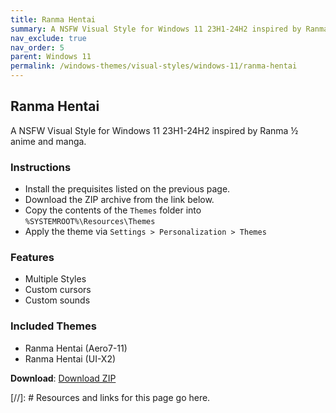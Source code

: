 ```yaml
---
title: Ranma Hentai
summary: A NSFW Visual Style for Windows 11 23H1-24H2 inspired by Ranma ½ anime and manga.
nav_exclude: true
nav_order: 5
parent: Windows 11
permalink: /windows-themes/visual-styles/windows-11/ranma-hentai
---
```


## Ranma Hentai
A NSFW Visual Style for Windows 11 23H1-24H2 inspired by Ranma ½ anime and manga.

### Instructions

- Install the prequisites listed on the previous page.
- Download the ZIP archive from the link below.
- Copy the contents of the `Themes` folder into `%SYSTEMROOT%\Resources\Themes`
- Apply the theme via `Settings > Personalization > Themes`

### Features

- Multiple Styles
- Custom cursors
- Custom sounds

### Included Themes

- Ranma Hentai (Aero7-11)
- Ranma Hentai (UI-X2)

**Download**: [Download ZIP]

<!-- ////////////////////////////////////////////////////////////////////////////////////////////////////////////////////// -->

[//]: # Resources and links for this page go here.

[Preivew]: https://gitlab.com/the-back-room/visual-styles/windows-11/nsfw/ranma-hentai/-/raw/main/Extras/Preview.bmp
[Download ZIP]: https://gitlab.com/the-back-room/visual-styles/windows-11/nsfw/ranma-hentai/-/archive/main/ranma-hentai-main.zip

<!-- ////////////////////////////////////////////////////////////////////////////////////////////////////////////////////// -->
